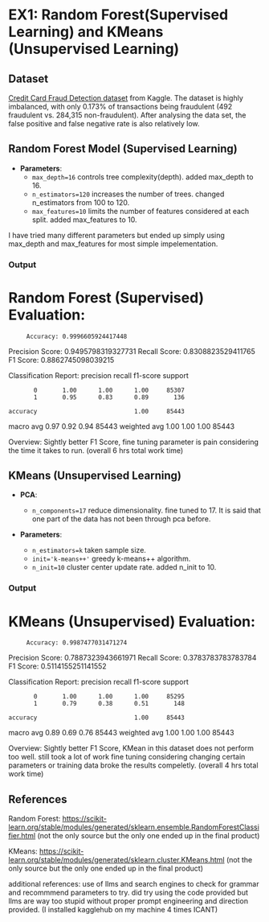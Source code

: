 # EX1:  Random Forest(Supervised Learning) and KMeans (Unsupervised Learning)

## Dataset

[Credit Card Fraud Detection dataset](https://www.kaggle.com/datasets/mlg-ulb/creditcardfraud) from Kaggle.
The dataset is highly imbalanced, with only 0.173% of transactions being fraudulent (492 fraudulent vs. 284,315 non-fraudulent).
After analysing the data set, the false positive and false negative rate is also relatively low.

## Random Forest Model (Supervised Learning)

- **Parameters**:
  - `max_depth=16` controls tree complexity(depth). added max_depth to 16.
  - `n_estimators=120` increases the number of trees. changed n_estimators from 100 to 120.
  - `max_features=10` limits the number of features considered at each split. added max_features to 10.

I have tried many different parameters but ended up simply using max_depth and max_features for most simple impelementation.

### Output

Random Forest (Supervised) Evaluation:
=============================================
         Accuracy: 0.9996605924417448
  Precision Score: 0.9495798319327731
     Recall Score: 0.8308823529411765
         F1 Score: 0.8862745098039215

Classification Report:
              precision    recall  f1-score   support

           0       1.00      1.00      1.00     85307
           1       0.95      0.83      0.89       136

    accuracy                           1.00     85443
   macro avg       0.97      0.92      0.94     85443
weighted avg       1.00      1.00      1.00     85443

Overview: Sightly better F1 Score, fine tuning parameter is pain considering the time it takes to run. (overall 6 hrs total work time)

## KMeans (Unsupervised Learning)

- **PCA**:
  - `n_components=17` reduce dimensionality. fine tuned to 17.
It is said that one part of the data has not been through pca before.

- **Parameters**:
  - `n_estimators=k` taken sample size.
  - `init='k-means++'` greedy k-means++ algorithm.
  - `n_init=10` cluster center update rate. added n_init to 10.


### Output

KMeans (Unsupervised) Evaluation:
=============================================
         Accuracy: 0.9987477031471274
  Precision Score: 0.7887323943661971
     Recall Score: 0.3783783783783784
         F1 Score: 0.5114155251141552

Classification Report:
              precision    recall  f1-score   support

           0       1.00      1.00      1.00     85295
           1       0.79      0.38      0.51       148

    accuracy                           1.00     85443
   macro avg       0.89      0.69      0.76     85443
weighted avg       1.00      1.00      1.00     85443

Overview: Sightly better F1 Score, KMean in this dataset does not perform too well. still took a lot of work fine tuning considering changing certain parameters or training data broke the results compeletly. (overall 4 hrs total work time)


## References
Random Forest: https://scikit-learn.org/stable/modules/generated/sklearn.ensemble.RandomForestClassifier.html (not the only source but the only one ended up in the final product)

KMeans: https://scikit-learn.org/stable/modules/generated/sklearn.cluster.KMeans.html (not the only source but the only one ended up in the final product)

additional references: use of llms and search engines to check for grammar and recommmend parameters to try. did try using the code provided but llms are way too stupid without proper prompt engineering and direction provided. (I installed kagglehub on my machine 4 times ICANT)